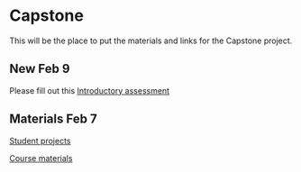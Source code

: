 # Capstone
This will be the place to put the materials and links for the Capstone project.

## New Feb 9

Please fill out this [Introductory assessment](https://forms.gle/mkqHK7KxJPQyVVGd8)

## Materials Feb 7

[Student projects](https://docs.google.com/document/d/1quPlFnHrsMqvegJ2PRkAKfP245QZK60-LiG7LEPhuNk/edit?usp=sharing)

[Course materials](https://docs.google.com/document/d/1iOkiimhmys7tfTAng32A8JrEz2SOs0b9uyT9r6nt9tI/edit#)

